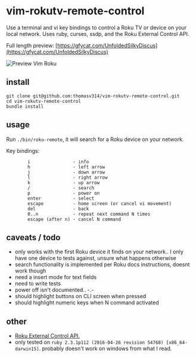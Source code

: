 # vim-rokutv-remote-control

Use a terminal and vi key bindings to control a Roku TV or device on your local network.
Uses ruby, curses, ssdp, and the Roku External Control API.

Full length preview: [https://gfycat.com/UnfoldedSilkyDiscus](https://gfycat.com/UnfoldedSilkyDiscus)

![Preview Vim Roku](https://giant.gfycat.com/UnfoldedSilkyDiscus.gif)

## install
```
git clone git@github.com:thomasv314/vim-rokutv-remote-control.git
cd vim-rokutv-remote-control
bundle install
```

## usage
Run `./bin/roku-remote`, it will search for a Roku device on your network.

Key bindings:
```
        i                - info
        h                - left arrow
        j                - down arrow
        l                - right arrow
        k                - up arrow
        /                - search
        p                - power on
        enter            - select
        escape           - home screen (or cancel vi movement)
        del              - back
        0..n             - repeat next command N times
        escape (after n) - cancel N command
```

## caveats / todo
- only works with the first Roku device it finds on your network.. I only have one device to tests against, unsure what happens otherwise
- search functionality is implemented per Roku docs instructions, doesnt work though
- need a insert mode for text fields
- need to write tests
- power off isn't documented.. -.- 
- should highlight buttons on CLI screen when pressed
- should highlight numeric keys when N command activated

## other
- [Roku External Control API.](https://sdkdocs.roku.com/display/sdkdoc/External+Control+Guide)
- only tested on `ruby 2.3.1p112 (2016-04-26 revision 54768) [x86_64-darwin15]`. probably doesn't work on windows from what I read.

